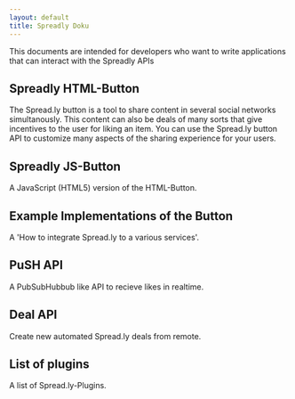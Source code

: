 ```yaml
---
layout: default
title: Spreadly Doku
---
```


This documents are intended for developers who want to write applications that can interact with the Spreadly APIs

## Spreadly HTML-Button

The Spread.ly button is a tool to share content in several social networks simultanously. This content can also be deals of many sorts that give incentives to the user for liking an item. You can use the Spread.ly button API to customize many aspects of the sharing experience for your users.

## Spreadly JS-Button

A JavaScript (HTML5) version of the HTML-Button.

## Example Implementations of the Button

A 'How to integrate Spread.ly to a various services'.

## PuSH API

A PubSubHubbub like API to recieve likes in realtime.

## Deal API

Create new automated Spread.ly deals from remote.

## List of plugins

A list of Spread.ly-Plugins.